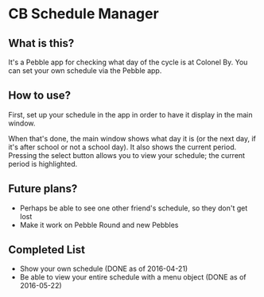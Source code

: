 # CB Schedule Manager

## What is this?

It's a Pebble app for checking what day of the cycle is at Colonel By. You can set your own schedule via the Pebble app.

## How to use?

First, set up your schedule in the app in order to have it display in the main window.

When that's done, the main window shows what day it is (or the next day, if it's after school or not a school day). It also shows the current period. Pressing the select button allows you to view your schedule; the current period is highlighted.

## Future plans?

- Perhaps be able to see one other friend's schedule, so they don't get lost
- Make it work on Pebble Round and new Pebbles

## Completed List

- Show your own schedule (DONE as of 2016-04-21)
- Be able to view your entire schedule with a menu object (DONE as of 2016-05-22)
